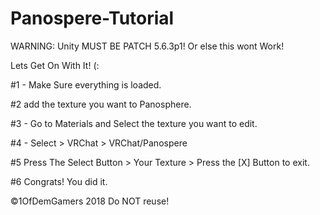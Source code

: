 # Panospere-Tutorial

WARNING: Unity MUST BE PATCH 5.6.3p1! Or else this wont Work!

Lets Get On With It! (:

#1 - Make Sure everything is loaded.

#2 add the texture you want to Panosphere.

#3 - Go to Materials and Select the texture you want to edit.

#4 - Select > VRChat > VRChat/Panospere

#5 Press The Select Button > Your Texture > Press the [X] Button to exit.

#6 Congrats! You did it.

©1OfDemGamers 2018 Do NOT reuse!

